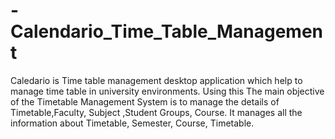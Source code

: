 # -Calendario_Time_Table_Management
Caledario is Time table management desktop application which help to manage time table in university environments. Using this The main objective of the Timetable Management System is to manage the details of Timetable,Faculty, Subject ,Student Groups, Course. It manages all the information about Timetable, Semester, Course, Timetable.
